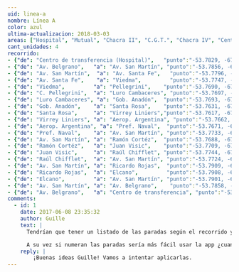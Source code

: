 ```yaml
---
uid: linea-a
nombre: Línea A
color: azul
ultima-actualizacion: 2018-03-03
areas: ["Hospital", "Mutual", "Chacra II", "C.G.T.", "Chacra IV", "Centro"]
cant_unidades: 4
recorrido: 
- {"de": "Centro de transferencia (Hospital)",   "punto":"-53.7829, -67.6982"}
- {"de": "Av. Belgrano",   "a": "Av. San Martín", "punto":"-53.7856, -67.7018"}
- {"de": "Av. San Martín",  "a": "Av. Santa Fe",   "punto":"-53.7796, -67.7136"}
- {"de": "Av. Santa Fe",    "a": "Viedma",         "punto":"-53.7747, -67.7066"}
- {"de": "Viedma",         "a": "Pellegrini",    "punto":"-53.7690, -67.7176"}
- {"de": "C. Pellegrini",  "a": "Luro Cambaceres", "punto":"-53.7697, -67.7187"}
- {"de": "Luro Cambaceres", "a": "Gob. Anadón",  "punto":"-53.7693, -67.7220"}
- {"de": "Gob. Anadón",    "a": "Santa Rosa",    "punto":"-53.7631, -67.7200"}
- {"de": "Santa Rosa",     "a": "Virrey Liniers","punto":"-53.7617, -67.724"}
- {"de": "Virrey Liniers", "a": "Aerop. Argentina", "punto":"-53.7662, -67.7315"}
- {"de": "Aerop. Argentina", "a": "Pref. Naval",  "punto":"-53.7671, -67.7240"}
- {"de": "Pref. Naval",    "a": "Av. San Martín", "punto":"-53.7733, -67.7260"}
- {"de": "Av. San Martín", "a": "Ramón Cortéz",  "punto":"-53.7688, -67.7356"}
- {"de": "Ramón Cortéz",   "a": "Juan Visic",    "punto":"-53.7709, -67.7385"}
- {"de": "Juan Visic",     "a": "Raúl Chifflet", "punto":"-53.7744, -67.7315"}
- {"de": "Raúl Chifflet",  "a": "Av. San Martín", "punto":"-53.7724, -67.7285"}
- {"de": "Av. San Martín", "a": "Ricardo Rojas",  "punto":"-53.7909, -67.6911"}
- {"de": "Ricardo Rojas",  "a": "Elcano",         "punto":"-53.7908, -67.6911"}
- {"de": "Elcano",         "a": "Av. San Martín", "punto":"-53.7901, -67.6931"}
- {"de": "Av. San Martín", "a": "Av. Belgrano",    "punto":"-53.7858, -67.7016"}
- {"de": "Av. Belgrano",   "a": "Centro de transferencia", "punto":"-53.7827, -67.6976"}
comments:
  - id: 1
    date: 2017-06-08 23:35:32
    author: Guille
    text: |
      Tendrían que tener un listado de las paradas según el recorrido y diciendo el sentido, si es hacia el centro o hacia el barrio.

      A su vez si numeran las paradas sería más fácil usar la app ¿cuando llega?
    reply: |
        ¡Buenas ideas Guille! Vamos a intentar aplicarlas.
---
```

